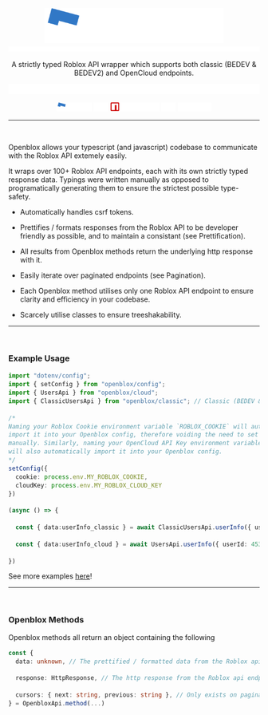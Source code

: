 <div align="center">

  <img src="./assets/logo.svg" height="70px" width="auto" height="auto" />

  <img height="10px" width="100%" src="./assets/invis.png" />

  A strictly typed Roblox API wrapper which supports both classic (BEDEV & BEDEV2) and OpenCloud endpoints.

  <img height="20px" width="100%" src="./assets/invis.png" />

  <div>

  [<img src="./assets/docs.svg" width="auto" height="18px" />](https:/open.blox.wiki)
  <img src="./assets/dot.svg" width="auto" height="18px" />
  [<img src="./assets/package.svg" width="auto" height="18px" />](https://www.npmjs.com/package/openblox)
  <img src="./assets/dot.svg" width="auto" height="18px" />
  [<img src="./assets/repo.svg" width="auto" height="18px" />](https://github.com/MightyPart/openblox)

  </div>

  - - -
  
</div>

<img height="0px" width="100%" src="./assets/invis.png" />

Openblox allows your typescript (and javascript) codebase to communicate with the Roblox API extemely easily.

It wraps over 100+ Roblox API endpoints, each with its own strictly typed response data. Typings were written manually as opposed to programatically generating them to ensure the strictest possible type-safety.

- Automatically handles csrf tokens.

- Prettifies / formats responses from the Roblox API to be developer friendly as possible, and to maintain a consistant (see Prettification).
- All results from Openblox methods return the underlying http response with it.

- Easily iterate over paginated endpoints (see Pagination).

- Each Openblox method utilises only one Roblox API endpoint to ensure clarity and efficiency in your codebase.

- Scarcely utilise classes to ensure treeshakability.

- - -

<img height="0px" width="100%" src="./assets/invis.png" />

<h3>Example Usage</h3>

```ts
import "dotenv/config";
import { setConfig } from "openblox/config";
import { UsersApi } from "openblox/cloud";
import { ClassicUsersApi } from "openblox/classic"; // Classic (BEDEV & BEDEV2) APIs will always be prefixed with `Classic`.

/*
Naming your Roblox Cookie environment variable `ROBLOX_COOKIE` will automatically
import it into your Openblox config, therefore voiding the need to set it in the config
manually. Similarly, naming your OpenCloud API Key environment variable `ROBLOX_CLOUD_KEY`
will also automatically import it into your Openblox config.
*/
setConfig({
  cookie: process.env.MY_ROBLOX_COOKIE,
  cloudKey: process.env.MY_ROBLOX_CLOUD_KEY
})

(async () => {

  const { data:userInfo_classic } = await ClassicUsersApi.userInfo({ userId: 45348281 })

  const { data:userInfo_cloud } = await UsersApi.userInfo({ userId: 45348281 })

})
```

See more examples [here](https://github.com/MightyPart/openblox/tree/main/examples)!

- - -

<img height="0px" width="100%" src="./assets/invis.png" />

<h3>Openblox Methods</h3>

Openblox methods all return an object containing the following
```ts
const {
  data: unknown, // The prettified / formatted data from the Roblox api endpoint (As an optimisation, prettification / formatting only happens once accessed / destructured).

  response: HttpResponse, // The http response from the Roblox api endpoint. The raw unprettified data can be accessed via `response.body`.

  cursors: { next: string, previous: string }, // Only exists on paginated endpoints. Contains the previous and next cursor.
} = OpenbloxApi.method(...)
```